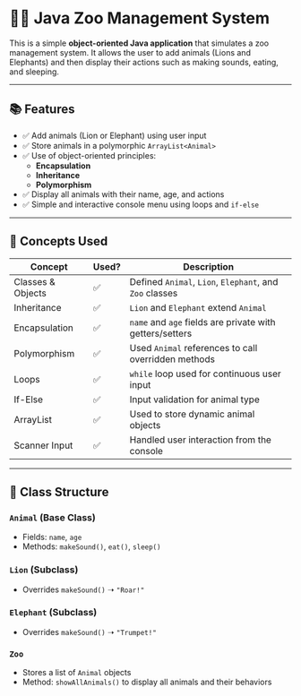 # 🦁🐘 Java Zoo Management System

This is a simple **object-oriented Java application** that simulates a zoo management system. It allows the user to add animals (Lions and Elephants) and then display their actions such as making sounds, eating, and sleeping.

---

## 📚 Features

- ✅ Add animals (Lion or Elephant) using user input
- ✅ Store animals in a polymorphic `ArrayList<Animal>`
- ✅ Use of object-oriented principles:
  - **Encapsulation**
  - **Inheritance**
  - **Polymorphism**
- ✅ Display all animals with their name, age, and actions
- ✅ Simple and interactive console menu using loops and `if-else`

---

## 🧠 Concepts Used

| Concept         | Used? | Description |
|----------------|-------|-------------|
| Classes & Objects | ✅ | Defined `Animal`, `Lion`, `Elephant`, and `Zoo` classes |
| Inheritance     | ✅ | `Lion` and `Elephant` extend `Animal` |
| Encapsulation   | ✅ | `name` and `age` fields are private with getters/setters |
| Polymorphism    | ✅ | Used `Animal` references to call overridden methods |
| Loops           | ✅ | `while` loop used for continuous user input |
| If-Else         | ✅ | Input validation for animal type |
| ArrayList       | ✅ | Used to store dynamic animal objects |
| Scanner Input   | ✅ | Handled user interaction from the console |

---

## 🧱 Class Structure

### `Animal` (Base Class)
- Fields: `name`, `age`
- Methods: `makeSound()`, `eat()`, `sleep()`

### `Lion` (Subclass)
- Overrides `makeSound()` ➝ `"Roar!"`

### `Elephant` (Subclass)
- Overrides `makeSound()` ➝ `"Trumpet!"`

### `Zoo`
- Stores a list of `Animal` objects
- Method: `showAllAnimals()` to display all animals and their behaviors
